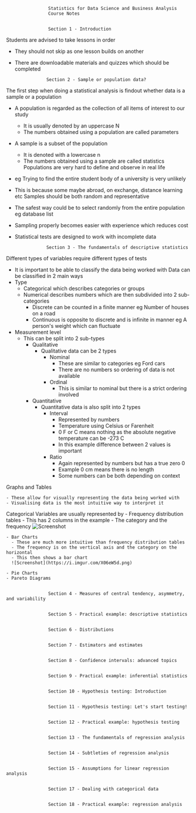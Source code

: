                     Statistics for Data Science and Business Analysis
                    Course Notes


                    Section 1 - Introduction
Students are advised to take lessons in order
  - They should not skip as one lesson builds on another
  - There are downloadable materials and quizzes which should be completed 



                    Section 2 - Sample or population data?
The first step when doing a statistical analysis is findout whether data is a sample or a population
  - A population is regarded as the collection of all items of interest to our study
    - It is usually denoted by an uppercase N
    - The numbers obtained using a population are called parameters
  - A sample is a subset of the population
    - It is denoted with a lowercase n
    - The numbers obtained using a sample are called statistics
Populations are very hard to define and observe in real life
  - eg Trying to find the entire student body of a university is very unlikely
  - This is because some maybe abroad, on exchange, distance learning etc
Samples should be both random and representative
  - The safest way could be to select randomly from the entire population eg database list
  - Sampling properly becomes easier with experience which reduces cost
  - Statistical tests are designed to work with incomplete data



                    Section 3 - The fundamentals of descriptive statistics
Different types of variables require different types of tests
  - It is important to be able to classify the data being worked with
Data can be classified in 2 main ways
  - Type
    - Categorical which describes categories or groups
    - Numerical describes numbers which are then subdivided into 2 sub-categories
      - Discrete can be counted in a finite manner eg Number of houses on a road
      - Continuous is opposite to discrete and is infinite in manner eg A person's weight which can fluctuate
  - Measurement level
    - This can be split into 2 sub-types
      - Qualitative
        - Qualitative data can be 2 types
          - Nominal
            - These are similar to categories eg Ford cars
            - There are no numbers so ordering of data is not available
          - Ordinal
            - This is similar to nominal but there is a strict ordering involved
      - Quantitative
        - Quantitative data is also split into 2 types
          - Interval
            - Represented by numbers
            - Temperature using Celsius or Farenheit
            - 0 F or C means nothing as the absolute negative temperature can be -273 C
            - In this example difference between 2 values is important
          - Ratio
            - Again represented by numbers but has a true zero 0
            - Example 0 cm means there is no length
            - Some numbers can be both depending on context
  
  Graphs and Tables
  
    - These allow for visually representing the data being worked with
    - Visualising data is the most intuitive way to interpret it
    
  Categorical Variables are usually represented by
    - Frequency distribution tables
      - This has 2 columns in the example
        - The category and the frequency
        ![Screenshot](https://i.imgur.com/Rqvnj6J.jpg)
 
    - Bar Charts
      - These are much more intuitive than frequency distribution tables
      - The frequency is on the vertical axis and the category on the horizontal
      - This then shows a bar chart
      ![Screenshot](https://i.imgur.com/X06eW5d.png)
 
    - Pie Charts
    - Pareto Diagrams
    

                    Section 4 - Measures of central tendency, asymmetry, and variability


                    Section 5 - Practical example: descriptive statistics


                    Section 6 - Distributions


                    Section 7 - Estimators and estimates


                    Section 8 - Confidence intervals: advanced topics


                    Section 9 - Practical example: inferential statistics


                    Section 10 - Hypothesis testing: Introduction


                    Section 11 - Hypothesis testing: Let's start testing!


                    Section 12 - Practical example: hypothesis testing


                    Section 13 - The fundamentals of regression analysis


                    Section 14 - Subtleties of regression analysis


                    Section 15 - Assumptions for linear regression analysis


                    Section 17 - Dealing with categorical data


                    Section 18 - Practical example: regression analysis

